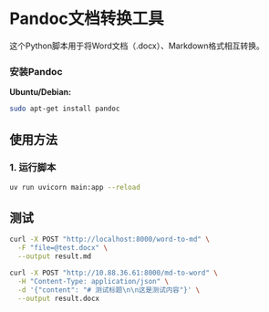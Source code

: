 # Pandoc文档转换工具

这个Python脚本用于将Word文档（.docx）、Markdown格式相互转换。

### 安装Pandoc

**Ubuntu/Debian:**
```bash
sudo apt-get install pandoc
```

## 使用方法

### 1. 运行脚本

```bash
uv run uvicorn main:app --reload

```

## 测试

```bash
curl -X POST "http://localhost:8000/word-to-md" \
  -F "file=@test.docx" \
  --output result.md

curl -X POST "http://10.88.36.61:8000/md-to-word" \
  -H "Content-Type: application/json" \
  -d '{"content": "# 测试标题\n\n这是测试内容"}' \
  --output result.docx
  
```
